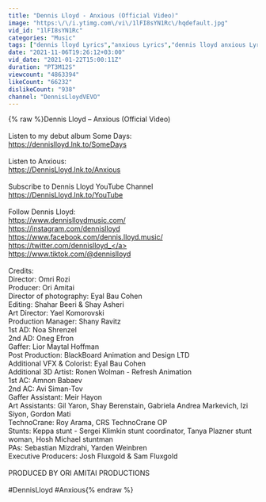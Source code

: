 ```yaml
---
title: "Dennis Lloyd - Anxious (Official Video)"
image: "https:\/\/i.ytimg.com\/vi\/1lFI8sYN1Rc\/hqdefault.jpg"
vid_id: "1lFI8sYN1Rc"
categories: "Music"
tags: ["dennis lloyd Lyrics","anxious Lyrics","dennis lloyd anxious Lyrics"]
date: "2021-11-06T19:26:12+03:00"
vid_date: "2021-01-22T15:00:11Z"
duration: "PT3M12S"
viewcount: "4863394"
likeCount: "66232"
dislikeCount: "938"
channel: "DennisLloydVEVO"
---
```

{% raw %}Dennis Lloyd – Anxious (Official Video)<br /><br />Listen to my debut album Some Days: <br /><a rel="nofollow" target="blank" href="https://dennislloyd.lnk.to/SomeDays">https://dennislloyd.lnk.to/SomeDays</a><br /><br />Listen to Anxious:<br /><a rel="nofollow" target="blank" href="https://DennisLloyd.lnk.to/Anxious">https://DennisLloyd.lnk.to/Anxious</a><br /><br />Subscribe to Dennis Lloyd YouTube Channel<br /><a rel="nofollow" target="blank" href="https://DennisLloyd.lnk.to/YouTube">https://DennisLloyd.lnk.to/YouTube</a><br /><br />Follow Dennis Lloyd:<br /><a rel="nofollow" target="blank" href="https://www.dennislloydmusic.com/">https://www.dennislloydmusic.com/</a><br /><a rel="nofollow" target="blank" href="https://instagram.com/dennislloyd">https://instagram.com/dennislloyd</a><br /><a rel="nofollow" target="blank" href="https://www.facebook.com/dennis.lloyd.music/">https://www.facebook.com/dennis.lloyd.music/</a><br /><a rel="nofollow" target="blank" href="https://twitter.com/dennislloyd_">https://twitter.com/dennislloyd_</a><br /><a rel="nofollow" target="blank" href="https://www.tiktok.com/@dennislloyd">https://www.tiktok.com/@dennislloyd</a> <br /><br />Credits:<br />Director: Omri Rozi<br />Producer: Ori Amitai<br />Director of photography: Eyal Bau Cohen<br />Editing: Shahar Beeri &amp; Shay Asheri<br />Art Director: Yael Komorovski<br />Production Manager: Shany Ravitz<br />1st AD: Noa Shrenzel<br />2nd AD: Oneg Efron<br />Gaffer: Lior Maytal Hoffman<br />Post Production: BlackBoard Animation and Design LTD<br />Additional VFX &amp; Colorist: Eyal Bau Cohen<br />Additional 3D Artist: Ronen Wolman - Refresh Animation<br />1st AC: Amnon Babaev<br />2nd AC: Avi Siman-Tov<br />Gaffer Assistant: Meir Hayon <br />Art Assistants: Gil Yaron, Shay Berenstain, Gabriela Andrea Markevich, Izi Siyon, Gordon Mati<br />TechnoCrane:  Roy Arama, CRS TechnoCrane OP<br />Stunts: Keppa stunt - Sergei Klimkin stunt coordinator, Tanya Plazner stunt woman, Hosh Michael stuntman<br />PAs: Sebastian Mizdrahi, Yarden Weinbren<br />Executive Producers: Josh Fluxgold &amp; Sam Fluxgold<br /> <br />PRODUCED BY ORI AMITAI PRODUCTIONS<br /><br />#DennisLloyd #Anxious{% endraw %}
